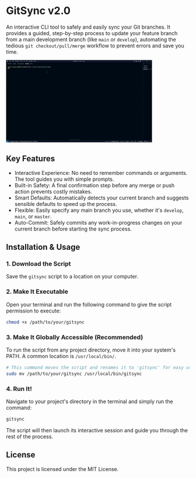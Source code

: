# GitSync v2.0

An interactive CLI tool to safely and easily sync your Git branches. It provides a guided, step-by-step process to update your feature branch from a main development branch (like `main` or `develop`), automating the tedious `git checkout/pull/merge` workflow to prevent errors and save you time.

![Demo of GitSync in Action](./screenrec.gif) 

## Key Features

  *  Interactive Experience: No need to remember commands or arguments. The tool guides you with simple prompts.
  *  Built-in Safety: A final confirmation step before any merge or push action prevents costly mistakes.
  *  Smart Defaults: Automatically detects your current branch and suggests sensible defaults to speed up the process.
  *  Flexible: Easily specify any main branch you use, whether it's `develop`, `main`, or `master`.
  *  Auto-Commit: Safely commits any work-in-progress changes on your current branch before starting the sync process.

## Installation & Usage

### 1\. Download the Script

Save the `gitsync` script to a location on your computer.

### 2\. Make It Executable

Open your terminal and run the following command to give the script permission to execute:

```bash
chmod +x /path/to/your/gitsync
```

### 3\. Make It Globally Accessible (Recommended)

To run the script from any project directory, move it into your system's PATH. A common location is `/usr/local/bin/`.

```bash
# This command moves the script and renames it to 'gitsync' for easy use
sudo mv /path/to/your/gitsync /usr/local/bin/gitsync
```

### 4\. Run It\!

Navigate to your project's directory in the terminal and simply run the command:

```bash
gitsync
```

The script will then launch its interactive session and guide you through the rest of the process.

## License

This project is licensed under the MIT License.
